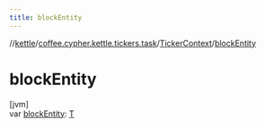```yaml
---
title: blockEntity
---
```

//[kettle](../../../index.html)/[coffee.cypher.kettle.tickers.task](../index.html)/[TickerContext](index.html)/[blockEntity](block-entity.html)



# blockEntity



[jvm]\
var [blockEntity](block-entity.html): [T](index.html)




